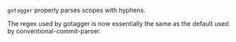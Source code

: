`gotagger` properly parses scopes with hyphens.

The regex used by gotagger
is now essentially the same
as the default used by conventional-commit-parser.

